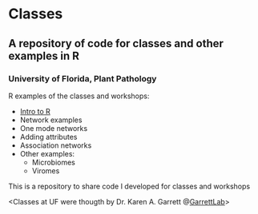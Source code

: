 # Classes 
## A repository of code for classes and other examples in R
### University of Florida, Plant Pathology

R examples of the classes and workshops:
 - [Intro to R](https://github.com/ricardoi/class_projects/blob/main/Intro_to_R_part1.R) 
 - Network examples 
  - One mode networks
  - Adding attributes
 - Association networks
 - Other examples:
   - Microbiomes
   - Viromes
   

This is a repository to share code I developed for classes and workshops

<Classes at UF were thougth by Dr. Karen A. Garrett @[GarrettLab](https://www.garrettlab.com/)>


